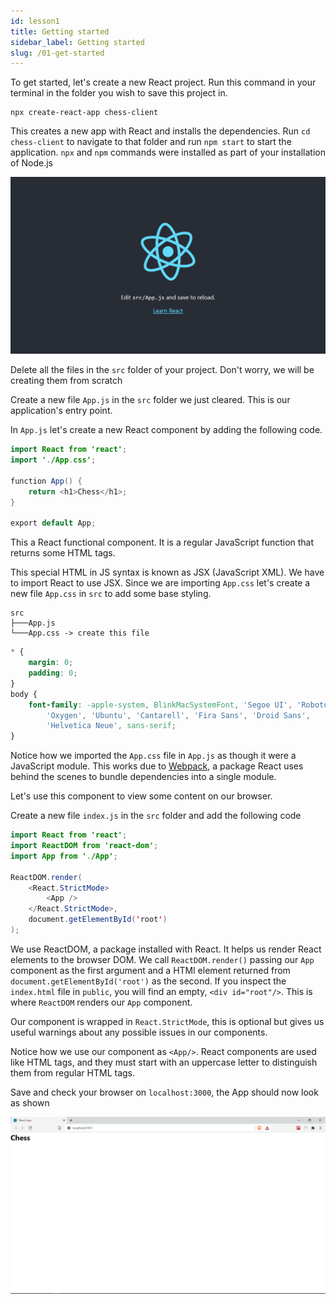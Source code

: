 ```yaml
---
id: lesson1
title: Getting started
sidebar_label: Getting started
slug: /01-get-started
---
```


To get started, let's create a new React project. Run this command in your terminal in the folder you wish to save this project in.

```
npx create-react-app chess-client
```

This creates a new app with React and installs the dependencies. Run `cd chess-client` to navigate to that folder and run `npm start` to start the application.
`npx` and `npm` commands were installed as part of your installation of Node.js

![img](../static/img/Screenshot1.png)

Delete all the files in the `src` folder of your project. Don't worry, we will be creating them from scratch

Create a new file `App.js` in the `src` folder we just cleared. This is our application's entry point.

In `App.js` let's create a new React component by adding the following code.

```java title="src/App.js"
import React from 'react';
import './App.css';

function App() {
	return <h1>Chess</h1>;
}

export default App;
```

This a React functional component. It is a regular JavaScript function that returns some HTML tags.

This special HTML in JS syntax is known as JSX (JavaScript XML). We have to import React to use JSX.
Since we are importing `App.css` let's create a new file `App.css` in `src` to add some base styling.

```
src
├───App.js
└───App.css -> create this file
```

```css title="src/App.css"
* {
	margin: 0;
	padding: 0;
}
body {
	font-family: -apple-system, BlinkMacSystemFont, 'Segoe UI', 'Roboto',
		'Oxygen', 'Ubuntu', 'Cantarell', 'Fira Sans', 'Droid Sans',
		'Helvetica Neue', sans-serif;
}
```

Notice how we imported the `App.css` file in `App.js` as though it were a JavaScript module. This works due to [Webpack](https://webpack.js.org/), a package React uses behind the scenes to bundle dependencies into a single module.

Let's use this component to view some content on our browser.

Create a new file `index.js` in the `src` folder and add the following code

```java title="src/index.js"
import React from 'react';
import ReactDOM from 'react-dom';
import App from './App';

ReactDOM.render(
	<React.StrictMode>
		<App />
	</React.StrictMode>,
	document.getElementById('root')
);
```

We use ReactDOM, a package installed with React. It helps us render React elements to the browser DOM.
We call `ReactDOM.render()` passing our `App` component as the first argument and a HTMl element returned from `document.getElementById('root')` as the second. If you inspect the `index.html` file in `public`, you will find an empty, `<div id="root"/>`. This is where `ReactDOM` renders our `App` component.

Our component is wrapped in `React.StrictMode`, this is optional but gives us useful warnings about any possible issues in our components.

Notice how we use our component as `<App/>`. React components are used like HTML tags, and they must start with an uppercase letter to distinguish them from regular HTML tags.

Save and check your browser on `localhost:3000`, the App should now look as shown

![img](../static/img/Screenshot2.png)
